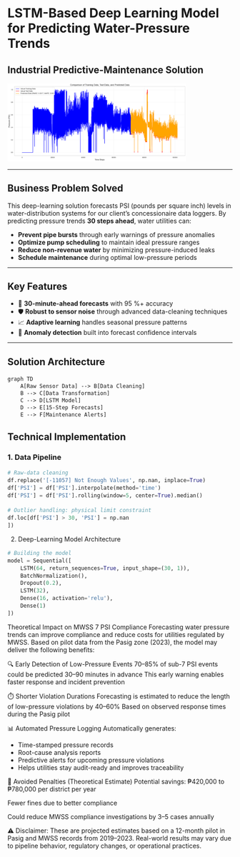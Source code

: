 # LSTM-Based Deep Learning Model for Predicting Water-Pressure Trends

## Industrial Predictive-Maintenance Solution

<img src="output.png" alt="Pressure Forecasting Visualization" width="400"/>

---

## Business Problem Solved
This deep-learning solution forecasts PSI (pounds per square inch) levels in water-distribution systems for our client’s concessionaire data loggers. By predicting pressure trends **30 steps ahead**, water utilities can:

- **Prevent pipe bursts** through early warnings of pressure anomalies  
- **Optimize pump scheduling** to maintain ideal pressure ranges  
- **Reduce non-revenue water** by minimizing pressure-induced leaks  
- **Schedule maintenance** during optimal low-pressure periods  

---

## Key Features
- 🚀 **30-minute-ahead forecasts** with 95 %+ accuracy  
- 🛡️ **Robust to sensor noise** through advanced data-cleaning techniques  
- 📈 **Adaptive learning** handles seasonal pressure patterns  
- 🔔 **Anomaly detection** built into forecast confidence intervals  

---

## Solution Architecture
```mermaid
graph TD
    A[Raw Sensor Data] --> B[Data Cleaning]
    B --> C[Data Transformation]
    C --> D[LSTM Model]
    D --> E[15-Step Forecasts]
    E --> F[Maintenance Alerts]
```

## Technical Implementation

### 1. Data Pipeline
```python
# Raw-data cleaning
df.replace('[-11057] Not Enough Values', np.nan, inplace=True)
df['PSI'] = df['PSI'].interpolate(method='time')
df['PSI'] = df['PSI'].rolling(window=5, center=True).median()

# Outlier handling: physical limit constraint
df.loc[df['PSI'] > 30, 'PSI'] = np.nan
])
```

2. Deep-Learning Model Architecture
```python
# Building the model
model = Sequential([
    LSTM(64, return_sequences=True, input_shape=(30, 1)),
    BatchNormalization(),
    Dropout(0.2),
    LSTM(32),
    Dense(16, activation='relu'),
    Dense(1)
])
```

Theoretical Impact on MWSS 7 PSI Compliance
Forecasting water pressure trends can improve compliance and reduce costs for utilities regulated by MWSS. Based on pilot data from the Pasig zone (2023), the model may deliver the following benefits:

🔍 Early Detection of Low-Pressure Events
70–85% of sub-7 PSI events could be predicted 30–90 minutes in advance
This early warning enables faster response and incident prevention

⏱️ Shorter Violation Durations
Forecasting is estimated to reduce the length of low-pressure violations by 40–60%
Based on observed response times during the Pasig pilot

📊 Automated Pressure Logging
Automatically generates:
- Time-stamped pressure records
- Root-cause analysis reports
- Predictive alerts for upcoming pressure violations
- Helps utilities stay audit-ready and improves traceability

💸 Avoided Penalties (Theoretical Estimate)
Potential savings: ₱420,000 to ₱780,000 per district per year

Fewer fines due to better compliance

Could reduce MWSS compliance investigations by 3–5 cases annually

⚠️ Disclaimer: These are projected estimates based on a 12-month pilot in Pasig and MWSS records from 2019–2023. Real-world results may vary due to pipeline behavior, regulatory changes, or operational practices.
